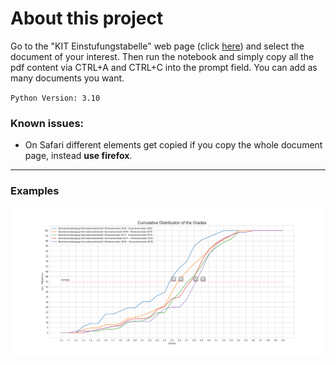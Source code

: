 # About this project
Go to the "KIT Einstufungstabelle" web page (click [here](https://www.sle.kit.edu/nachstudium/ects-einstufungstabellen.php)) and select the document of your interest. 
Then run the notebook and simply copy all the pdf content via CTRL+A and CTRL+C into the prompt field. You can add as many documents you want.

`Python Version: 3.10`

### Known issues:
+ On Safari different elements get copied if you copy the whole document page, instead **use firefox**.

___
### Examples 

![](assets/figure_infeng.png)